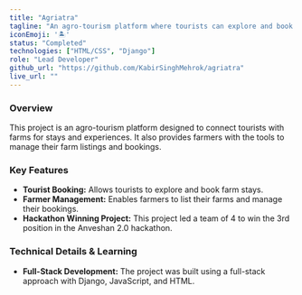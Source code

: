 ```yaml
---
title: "Agriatra"
tagline: "An agro-tourism platform where tourists can explore and book farms for stay, and farmers can list their farm and manage bookings."
iconEmoji: '🏝️'
status: "Completed"
technologies: ["HTML/CSS", "Django"]
role: "Lead Developer"
github_url: "https://github.com/KabirSinghMehrok/agriatra"
live_url: ""
---
```


### Overview
This project is an agro-tourism platform designed to connect tourists with farms for stays and experiences. It also provides farmers with the tools to manage their farm listings and bookings.

### Key Features
- **Tourist Booking:** Allows tourists to explore and book farm stays.
- **Farmer Management:** Enables farmers to list their farms and manage their bookings.
- **Hackathon Winning Project:** This project led a team of 4 to win the 3rd position in the Anveshan 2.0 hackathon.

### Technical Details & Learning
- **Full-Stack Development:** The project was built using a full-stack approach with Django, JavaScript, and HTML.